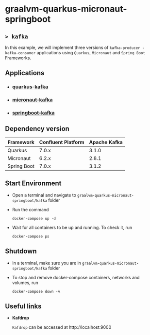 # graalvm-quarkus-micronaut-springboot
## `> kafka`

In this example, we will implement three versions of `kafka-producer - kafka-consumer` applications using `Quarkus`, `Micronaut` and `Spring Boot` Frameworks.

## Applications

- ### [quarkus-kafka](https://github.com/ivangfr/graalvm-quarkus-micronaut-springboot/tree/master/kafka/quarkus-kafka#graalvm-quarkus-micronaut-springboot)
- ### [micronaut-kafka](https://github.com/ivangfr/graalvm-quarkus-micronaut-springboot/tree/master/kafka/micronaut-kafka#graalvm-quarkus-micronaut-springboot)
- ### [springboot-kafka](https://github.com/ivangfr/graalvm-quarkus-micronaut-springboot/tree/master/kafka/springboot-kafka#graalvm-quarkus-micronaut-springboot)

## Dependency version

| Framework   | Confluent Platform | Apache Kafka |
|-------------|--------------------|--------------|
| Quarkus     | 7.0.x              | 3.1.0        |
| Micronaut   | 6.2.x              | 2.8.1        |
| Spring Boot | 7.0.x              | 3.1.2        |

## Start Environment

- Open a terminal and navigate to `graalvm-quarkus-micronaut-springboot/kafka` folder

- Run the command
  ```
  docker-compose up -d
  ```

- Wait for all containers to be up and running. To check it, run
  ```
  docker-compose ps
  ```

## Shutdown

- In a terminal, make sure you are in `graalvm-quarkus-micronaut-springboot/kafka` folder

- To stop and remove docker-compose containers, networks and volumes, run
  ```
  docker-compose down -v
  ```

## Useful links

- **Kafdrop**

  `Kafdrop` can be accessed at http://localhost:9000
